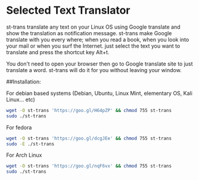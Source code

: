 # Selected Text Translator
st-trans translate any text on your Linux OS using Google translate and show the translation as notification message. st-trans make Google translate with you every where; when you read a book, when you look into your mail or when you surf the Internet. just select the text you want to translate and press the shortcut key Alt+t.

You don't need to open your browser then go to Google translate site to just translate a word. st-trans will do it for you without leaving your window.

##Installation:

For debian based systems (Debian, Ubuntu, Linux Mint, elementary OS, Kali Linux… etc)
```Bash
wget -O st-trans 'https://goo.gl/H64pZP' && chmod 755 st-trans
sudo ./st-trans
```

For fedora
```Bash
wget -O st-trans 'https://goo.gl/dcgJEe' && chmod 755 st-trans
sudo -E ./st-trans
```

For Arch Linux
```Bash
wget -O st-trans 'https://goo.gl/nqF6vx' && chmod 755 st-trans
sudo ./st-trans
```
